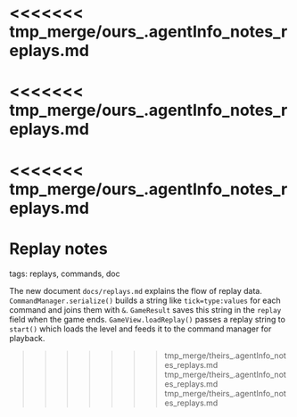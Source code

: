 <<<<<<< tmp_merge/ours_.agentInfo_notes_replays.md
=======
<<<<<<< tmp_merge/ours_.agentInfo_notes_replays.md
=======
<<<<<<< tmp_merge/ours_.agentInfo_notes_replays.md
=======
# Replay notes

tags: replays, commands, doc

The new document `docs/replays.md` explains the flow of replay data.
`CommandManager.serialize()` builds a string like `tick=type:values` for
each command and joins them with `&`. `GameResult` saves this string in
the `replay` field when the game ends. `GameView.loadReplay()` passes a
replay string to `start()` which loads the level and feeds it to the
command manager for playback.
>>>>>>> tmp_merge/theirs_.agentInfo_notes_replays.md
>>>>>>> tmp_merge/theirs_.agentInfo_notes_replays.md
>>>>>>> tmp_merge/theirs_.agentInfo_notes_replays.md
